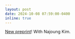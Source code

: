```yaml
---
layout: post
date: 2024-10-08 07:59:00-0400
inline: true
---
```


[New preprint](http://adityayedetore.com/semantic-cues-to-hierarchy.html)! With Najoung Kim. 
